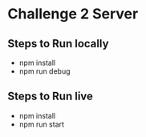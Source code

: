 # Challenge 2 Server

## Steps to Run locally

- npm install
- npm run debug

## Steps to Run live

- npm install
- npm run start
